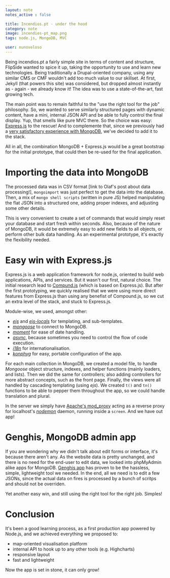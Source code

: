 ```yaml
---
layout: note
notes_active : false

title: Incendios.pt - under the hood
category: note
image: incendios-pt_map.png
tags: node.js, MongoDB, MVC

user: nunoveloso
---
```


Being incendios.pt a fairly simple site in terms of content and structure, FlipSide wanted to spice it up, taking the opportunity to use and learn new technologies. Being traditionally a Drupal-oriented company, using any similar CMS or CMF wouldn't add too much value to our skillset. At first, Jekyll (that powers this site) was considered, but dropped almost instantly as - again - we already know it! The idea was to use a state-of-the-art, fast growing tech.

The main point was to remain faithful to the "use the right tool for the job" philosophy. So, we wanted to serve similarly structured pages with dynamic content, have a mini, internal JSON API and be able to fully control the final display. Yup, that smells like pure MVC there. So the choice was easy: [Express.js](http://expressjs.com) to the rescue! And to complemente that, since we previously had a [very satisfactory experience with MongoDB](http://flipside.org/notes/data-collection-with-airwolf), we've decided to add it to the stack.

All in all, the combination MongoDB + Express.js would be a great bootstrap for the initial prototype, that could then be re-used for the final application.


# Importing the data into MongoDB

The processed data was in CSV format [link to Olaf's post about data processing!], `mongoimport` was just perfect to get the data into the database. Then, a mix of `mongo shell scripts` (written in pure JS) helped manipulating the flat JSON into a structured one, adding proper indexes, and adjusting some other details.

This is very convenient to create a set of commands that would simply reset your database and start fresh within seconds. Also, because of the nature of MongoDB, it would be extremely easy to add new fields to all objects, or perform other bulk data handling. As an experimental prototype, it's exactly the flexibility needed.


# Easy win with Express.js

Express.js is a web application framework for node.js, oriented to build web applications, APIs, and services. But it wasn't our first, natural choice. The initial research lead to [Compund.js](http://compoundjs.com/) (which is based on Express.js). But after the first prototyping, we quickly realised that we were using more direct features from Express.js than using any benefist of Compound.js, so we cut an extra level of the stack, and stuck to Express.js.

Module-wise, we used, amongst other:
- *[ejs](https://npmjs.org/package/ejs)* and *[ejs-locals](https://npmjs.org/package/ejs-locals)* for templating, and sub-templates.
- *[mongoose](https://npmjs.org/package/mongoose)* to connect to MongoDB.
- *[moment](https://npmjs.org/package/moment)* for ease of date handling.
- *[async](https://npmjs.org/package/async)*, because sometimes you need to control the flow of code execution.
- *[i18n](https://npmjs.org/package/i18n)* for internationalisation.
- *[konphyg](https://npmjs.org/package/konphyg)* for easy, portable configuration of the app.

For each main collection in MongoDB, we created a model file, to handle *Mongoose* object structure, indexes, and helper functions (mainly loaders, and lists). Then we did the same for controllers; also adding controllers for more abstract concepts, such as the front page. Finally, the views were all handled by cascading templating (using *ejs*). We created `t()` and `tn()` functions to be able to pepper them throughout the app, so we could handle translation and plural.

In the server we simply have [Apache's mod_proxy](http://httpd.apache.org/docs/2.2/mod/mod_proxy.html) acting as a reverse proxy for localhost's *[nodemon](https://npmjs.org/package/nodemon)* daemon, running inside a `screen`. And we have out app!


# Genghis, MongoDB admin app

If you are wondering why we didn't talk about edit forms or interface, it's because there aren't any. As the website data is pretty unchanged, and there is no need for the end-user to edit data, we looked into phpMyAdmin alike apps for MongoDB. [Genghis app](http://genghisapp.com) has proven to be the hassless, simple, lightweight tool we needed. In the end, all we need is to edit a few JSONs, since the actual data on fires is processed by a bunch of scritps and should not be overriden.

Yet another easy win, and still using the right tool for the right job. Simples!


# Conclusion

It's been a good learning process, as a first production app powered by Node.js, and we achieved everything we proposed to:
- map-oriented visualisation platform
- internal API to hook up to any other tools (e.g. Highcharts)
- responsive layout
- fast and lightweight

Now the app is set in stone, it can only grow!
